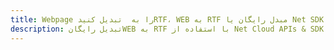---title: Webpage را به  تبدیل کنیدRTF، WEB به RTF مبدل رایگان یا Net SDKdescription: تبدیل رایگانWEB به RTF با استفاده از Net Cloud APIs & SDK همچنین اسناد PDF را در Cloud ایجاد، ویرایش و رندر کنید.---